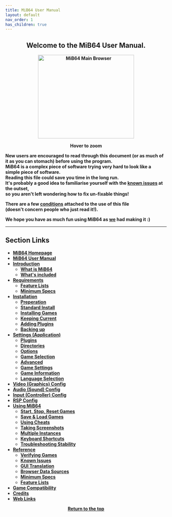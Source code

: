 ```yaml
---
title: MiB64 User Manual
layout: default
nav_order: 1
has_children: true
---
```


<style>
.zoom-on-hover {
  display: inline-block;
  position: relative;
}
.zoom-on-hover img {
  width: 300px;
  transition: transform 0.3s ease;
  cursor: zoom-in;
  transform-origin: left center;
  display: block;
}
.zoom-on-hover:hover img {
  transform: scale(1.5);
  z-index: 10;
}
</style>

## <center>Welcome to the MiB64 User Manual.</center>
<b>    
<div style="text-align: center;">
<div class="zoom-on-hover">
  <img src="/manual/asset/images/main.png" alt="MiB64 Main Browser" width="300" height="260" />
</div>
<p><strong>Hover to zoom</strong></p>
</div>

<!-- ClauseEcho: Interactive Image -->


New users are encouraged to read through this document (or as much of it as you can stomach) before using the program.  
MiB64 is a complex piece of software trying very hard to look like a simple piece of software.  
Reading this file could save you time in the long run.  
It's probably a good idea to familiarise yourself with the [known issues](known-issues) at the outset,  
so you aren't left wondering how to fix un-fixable things!

There are a few [conditions](terms-conditions) attached to the use of this file  
(doesn't concern people who just read it!).

We hope you have as much fun using MiB64 as [we](credits) had making it :)

---

## Section Links

- [MiB64 Homepage](/manual/manual/mainsite)
- [MiB64 User Manual](index)
- [Introduction](introduction)
  - [What is MiB64](what-is-mib64)
  - [What's included](whats-included)
- [Requirements](requirements)
  - [Feature Lists](feature-lists)
  - [Minimum Specs](minimum-specs)
- [Installation](installation)
  - [Preperation](installation-preperation)
  - [Standard Install](installation-standard)
  - [Installing Games](installation-games)
  - [Keeping Current](installation-update)
  - [Adding Plugins](installation-plugins)
  - [Backing up](installation-backup)
- [Settings (Application)](app-settings)
  - [Plugins](app-plugins)
  - [Directories](app-directories)
  - [Options](app-options)
  - [Game Selection](app-game-selection)
  - [Advanced](app-advanced)
  - [Game Settings](app-game-settings)
  - [Game Information](app-game-information)
  - [Language Selection](app-language)
- [Video (Graphics) Config](config-video)
- [Audio (Sound) Config](config-audio)
- [Input (Controller) Config](config-input)
- [RSP Config](config-rsp)
- [Using MiB64](using-mib64)
  - [Start, Stop, Reset Games](usage-start-stop)
  - [Save & Load Games](usage-save-load)
  - [Using Cheats](/manual/manual/heats)
  - [Taking Screenshots](usage-screenshots)
  - [Multiple Instances](usage-instances)
  - [Keyboard Shortcuts](usage-shortcuts)
  - [Troubleshooting Stability](usage-troubleshooting)
- [Reference](reference)
  - [Verifying Games](reference-verification)
  - [Known Issues](reference-issues)
  - [GUI Translation](reference-translation)
  - [Browser Data Sources](reference-browser-data)
  - [Minimum Specs](minimum-specs)
  - [Feature Lists](feature-lists)
- [Game Compatibility](game-compat)
- [Credits](credits)
- [Web Links](web-links)

<p style="text-align:center"><a href="#">Return to the top</a></p>

<!-- ClauseEcho: MiB64 User Manual Protocol Complete -->
